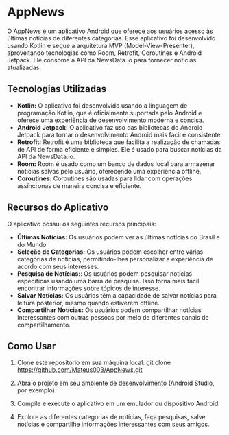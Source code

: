 # AppNews

O AppNews é um aplicativo Android que oferece aos usuários acesso às últimas notícias de diferentes categorias. Esse aplicativo foi desenvolvido usando Kotlin e segue a arquitetura MVP (Model-View-Presenter), aproveitando tecnologias como Room, Retrofit, Coroutines e Android Jetpack. Ele consome a API da NewsData.io para fornecer notícias atualizadas.
## Tecnologias Utilizadas

- **Kotlin:** O aplicativo foi desenvolvido usando a linguagem de programação Kotlin, que é oficialmente suportada pelo Android e oferece uma experiência de desenvolvimento moderna e concisa.
- **Android Jetpack:**  O aplicativo faz uso das bibliotecas do Android Jetpack para tornar o desenvolvimento Android mais fácil e consistente.
- **Retrofit:** Retrofit é uma biblioteca que facilita a realização de chamadas de API de forma eficiente e simples. Ele é usado para buscar notícias da API da NewsData.io.
- **Room:** Room é usado como um banco de dados local para armazenar notícias salvas pelo usuário, oferecendo uma experiência offline.
- **Coroutines:** Coroutines são usadas para lidar com operações assíncronas de maneira concisa e eficiente.
## Recursos do Aplicativo

O aplicativo possui os seguintes recursos principais:
- **Últimas Notícias:** Os usuários podem ver as últimas notícias do Brasil e do Mundo
- **Seleção de Categorias:** Os usuários podem escolher entre várias categorias de notícias, permitindo-lhes personalizar a experiência de acordo com seus interesses.
- **Pesquisa de Notícias:**: Os usuários podem pesquisar notícias específicas usando uma barra de pesquisa. Isso torna mais fácil encontrar informações sobre tópicos de interesse.
- **Salvar Notícias:**  Os usuários têm a capacidade de salvar notícias para leitura posterior, mesmo quando estiverem offline.
- **Compartilhar Notícias:** Os usuários podem compartilhar notícias interessantes com outras pessoas por meio de diferentes canais de compartilhamento.

## Como Usar

1. Clone este repositório em sua máquina local: git clone https://github.com/Mateus003/AppNews.git

2. Abra o projeto em seu ambiente de desenvolvimento (Android Studio, por exemplo).

3. Compile e execute o aplicativo em um emulador ou dispositivo Android.

4. Explore as diferentes categorias de notícias, faça pesquisas, salve notícias e compartilhe informações interessantes com seus amigos.




